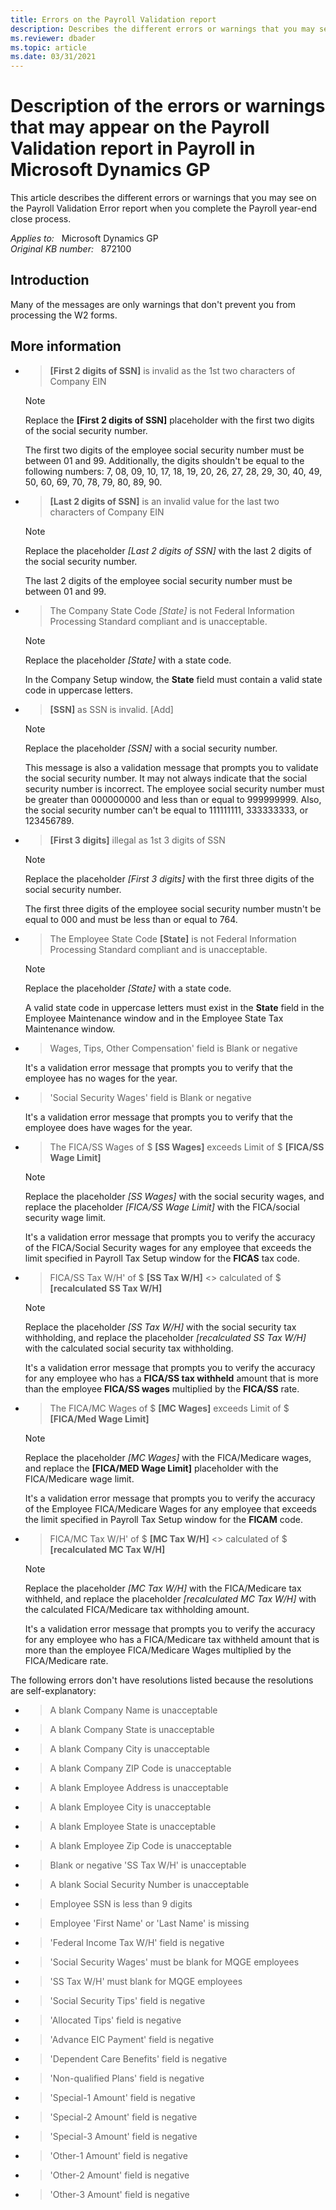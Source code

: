 ```yaml
---
title: Errors on the Payroll Validation report
description: Describes the different errors or warnings that you may see on the Payroll Validation Error report when you complete the Payroll year-end close process in Microsoft Dynamics GP.
ms.reviewer: dbader
ms.topic: article
ms.date: 03/31/2021
---
```

# Description of the errors or warnings that may appear on the Payroll Validation report in Payroll in Microsoft Dynamics GP

This article describes the different errors or warnings that you may see on the Payroll Validation Error report when you complete the Payroll year-end close process.

_Applies to:_ &nbsp; Microsoft Dynamics GP  
_Original KB number:_ &nbsp; 872100

## Introduction

Many of the messages are only warnings that don't prevent you from processing the W2 forms.

## More information

- > **[First 2 digits of SSN]** is invalid as the 1st two characters of Company EIN

    > [!NOTE]
    > Replace the **[First 2 digits of SSN]** placeholder with the first two digits of the social security number.

    The first two digits of the employee social security number must be between 01 and 99. Additionally, the digits shouldn't be equal to the following numbers: 7, 08, 09, 10, 17, 18, 19, 20, 26, 27, 28, 29, 30, 40, 49, 50, 60, 69, 70, 78, 79, 80, 89, 90.

- > **[Last 2 digits of SSN]** is an invalid value for the last two characters of Company EIN

    > [!NOTE]
    > Replace the placeholder *[Last 2 digits of SSN]* with the last 2 digits of the social security number.

    The last 2 digits of the employee social security number must be between 01 and 99.

- > The Company State Code *[State]* is not Federal Information Processing Standard compliant and is unacceptable.

    > [!NOTE]
    > Replace the placeholder *[State]* with a state code.

    In the Company Setup window, the **State** field must contain a valid state code in uppercase letters.

- > **[SSN]** as SSN is invalid. [Add]

    > [!NOTE]
    > Replace the placeholder *[SSN]* with a social security number.

    This message is also a validation message that prompts you to validate the social security number. It may not always indicate that the social security number is incorrect. The employee social security number must be greater than 000000000 and less than or equal to 999999999. Also, the social security number can't be equal to 111111111, 333333333, or 123456789.

- > **[First 3 digits]** illegal as 1st 3 digits of SSN

    > [!NOTE]
    > Replace the placeholder *[First 3 digits]* with the first three digits of the social security number.

    The first three digits of the employee social security number mustn't be equal to 000 and must be less than or equal to 764.

- > The Employee State Code **[State]** is not Federal Information Processing Standard compliant and is unacceptable.

    > [!NOTE]
    > Replace the placeholder *[State]* with a state code.

    A valid state code in uppercase letters must exist in the **State** field in the Employee Maintenance window and in the Employee State Tax Maintenance window.

- > Wages, Tips, Other Compensation' field is Blank or negative

    It's a validation error message that prompts you to verify that the employee has no wages for the year.

- > 'Social Security Wages' field is Blank or negative

    It's a validation error message that prompts you to verify that the employee does have wages for the year.

- > The FICA/SS Wages of $ **[SS Wages]** exceeds Limit of $ **[FICA/SS Wage Limit]**  

    > [!NOTE]
    > Replace the placeholder *[SS Wages]* with the social security wages, and replace the placeholder *[FICA/SS Wage Limit]* with the FICA/social security wage limit.

    It's a validation error message that prompts you to verify the accuracy of the FICA/Social Security wages for any employee that exceeds the limit specified in Payroll Tax Setup window for the **FICAS** tax code.

- > FICA/SS Tax W/H' of $ **[SS Tax W/H]** <> calculated of $ **[recalculated SS Tax W/H]**

    > [!NOTE]
    > Replace the placeholder *[SS Tax W/H]* with the social security tax withholding, and replace the placeholder *[recalculated SS Tax W/H]* with the calculated social security tax withholding.

    It's a validation error message that prompts you to verify the accuracy for any employee who has a **FICA/SS tax withheld** amount that is more than the employee **FICA/SS wages** multiplied by the **FICA/SS** rate.

- > The FICA/MC Wages of $ **[MC Wages]** exceeds Limit of $ **[FICA/Med Wage Limit]**  

    > [!NOTE]
    > Replace the placeholder *[MC Wages]* with the FICA/Medicare wages, and replace the **[FICA/MED Wage Limit]** placeholder with the FICA/Medicare wage limit.

    It's a validation error message that prompts you to verify the accuracy of the Employee FICA/Medicare Wages for any employee that exceeds the limit specified in Payroll Tax Setup window for the **FICAM** code.

- > FICA/MC Tax W/H' of $ **[MC Tax W/H]** <> calculated of $ **[recalculated MC Tax W/H]**  

    > [!NOTE]
    > Replace the placeholder *[MC Tax W/H]* with the FICA/Medicare tax withheld, and replace the placeholder *[recalculated MC Tax W/H]* with the calculated FICA/Medicare tax withholding amount.

    It's a validation error message that prompts you to verify the accuracy for any employee who has a FICA/Medicare tax withheld amount that is more than the employee FICA/Medicare Wages multiplied by the FICA/Medicare rate.

The following errors don't have resolutions listed because the resolutions are self-explanatory:

- > A blank Company Name is unacceptable

- > A blank Company State is unacceptable

- > A blank Company City is unacceptable

- > A blank Company ZIP Code is unacceptable

- > A blank Employee Address is unacceptable

- > A blank Employee City is unacceptable

- > A blank Employee State is unacceptable

- > A blank Employee Zip Code is unacceptable

- > Blank or negative 'SS Tax W/H' is unacceptable

- > A blank Social Security Number is unacceptable

- > Employee SSN is less than 9 digits

- > Employee 'First Name' or 'Last Name' is missing

- > 'Federal Income Tax W/H' field is negative

- > 'Social Security Wages' must be blank for MQGE employees

- > 'SS Tax W/H' must blank for MQGE employees

- > 'Social Security Tips' field is negative

- > 'Allocated Tips' field is negative

- > 'Advance EIC Payment' field is negative

- > 'Dependent Care Benefits' field is negative

- > 'Non-qualified Plans' field is negative

- > 'Special-1 Amount' field is negative

- > 'Special-2 Amount' field is negative

- > 'Special-3 Amount' field is negative

- > 'Other-1 Amount' field is negative

- > 'Other-2 Amount' field is negative

- > 'Other-3 Amount' field is negative
